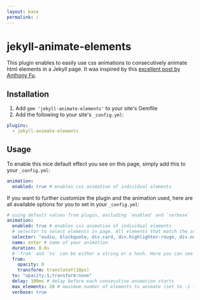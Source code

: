 ```yaml
---
layout: base
permalink: /
---
```


# jekyll-animate-elements

This plugin enables to easily use css animations to consecutively animate html elements in a Jekyll page. It was inspired by this [excellent post by Anthony Fu](https://antfu.me/posts/sliding-enter-animation).

## Installation

1. Add `gem 'jekyll-animate-elements'` to your site's Gemfile
2. Add the following to your site's `_config.yml`:

```yml
plugins:
  - jekyll-animate-elements
```

## Usage

To enable this nice default effect you see on this page, simply add this to your `_config.yml`:

```yml
animation:
  enabled: true # enables css animation of individual elements
```

If you want to further customize the plugin and the animation used, here are all available options for you to set in your `_config.yml`:

```yml
# using default values from plugin, excluding `enabled` and `verbose`
animation:
  enabled: true # enables css animation of individual elements
  # selector to select elements in page. All elements that match the selector will be used, in the order they are found
  selector: "audio, blockquote, div.card, div.highlighter-rouge, div.news, div.repositories, div.row, div.social, div.tag-category-list, figure, h2, h3, p, tr, video"
  name: enter # name of your animation
  duration: 0.6s
  # `from` and `to` can be either a string or a hash. Here you can see an example of both usages
  from:
    opacity: 0
    transform: translateY(10px)
  to: "opacity:1;transform:none"
  delay: 100ms # delay before each consecutive animation starts
  max_elements: 20 # maximum number of elements to animate (set to -1 to animate all elements). Note that usually not more than 20 elements need to be animated, since they will be outside the screen
  verbose: true
```

